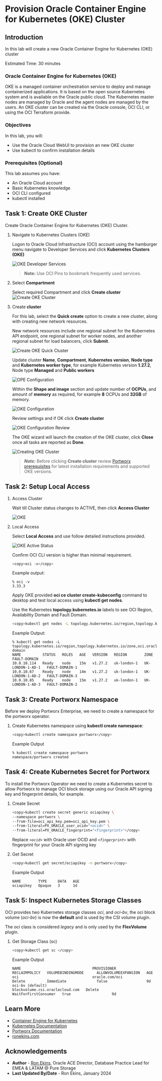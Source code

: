 # Provision Oracle Container Engine for Kubernetes (OKE) Cluster

## Introduction

In this lab will create a new Oracle Container Engine for Kubernetes (OKE) cluster

Estimated Time: 30 minutes

### Oracle Container Engine for Kubernetes (OKE)

OKE is a managed container orchestration service to deploy and manage containerized applications. It is based on the open source Kubernetes system and is available on the Oracle public cloud. The Kubernetes master nodes are managed by Oracle and the agent nodes are managed by the users. An OKE cluster can be created via the Oracle console, OCI CLI, or using the OCI Terraform provide.

### Objectives

In this lab, you will:

* Use the Oracle Cloud WebUI to provision an new OKE cluster
* Use kubectl to confirm installation details

### Prerequisites (Optional)

This lab assumes you have:

* An Oracle Cloud account
* Basic Kubernetes knowledge
* OCI CLI configured
* kubectl installed

## Task 1: Create OKE Cluster

Create Oracle Container Engine for Kubernetes (OKE) Cluster.

1. Navigate to Kubernetes Clusters (OKE)

   Logon to Oracle Cloud Infrastructure (OCI) account using the hamburger menu navigate to Developer Services and click **Kubernetes Clusters (OKE)**

   ![OKE Developer Services](images/oke-menu.png)

   > **Note:** Use OCI Pins to bookmark frequently used services.

2. Select **Compartment**

   Select required Compartment and click **Create cluster**
   ![Create OKE Cluster](images/oke-create.png)

3. Create **cluster**

   For this lab, select the **Quick create** option to create a new cluster, along with creating new network resources.

   New network resources include one regional subnet for the Kubernetes API endpoint, one regional subnet for worker nodes, and another regional subnet for load balancers, click **Submit**.

   ![Create OKE Quick Cluster](images/oke-quick-create.png)

   Update cluster **Name**, **Compartment**, **Kubernetes version**, **Node type** and **Kubernetes worker type**, for example Kubernetes version **1.27.2**, Node type **Managed** and **Public workers**

   ![OPE Configuration](images/oke-quick-create1.png)

   Within the **Shape and image** section and update number of **OCPUs**, and amount of **memory** as required, for example **8** OCPUs and **32GB** of memory.

   ![OKE Configuration](images/oke-quick-create2.png)

   Review settings and if OK click **Create cluster**

   ![OKE Configuration Review](images/oke-quick-review.png)

   The OKE wizard will launch the creation of the OKE cluster, click **Close** once all tasks are reported as **Done**.

   ![Creating OKE Cluster](images/oke-creating.png)

   > ***Note:*** Before clicking **Create cluster** review [Portworx prerequisites](https://docs.portworx.com/portworx-enterprise/install-portworx/prerequisites) for latest installation requirements and supported OKE versions.

## Task 2: Setup Local Access

1. Access Cluster

   Wait till Cluster status changes to ACTIVE, then click **Access Cluster**

   ![OKE](images/oke-active.png)

2. Local Access

   Select **Local Access** and use follow detailed instructions provided.

   ![OKE Active Status](images/oke-local-access.png)

   Confirm OCI CLI version is higher than minimal requirement.

    ```bash
    <copy>oci -v</copy>
    ```

   Example output:

    ```text
    % oci -v
    3.33.3
    ```

   Apply OKE provided **oci ce cluster create-kubeconfig** command to desktop and test local access using **kubectl get nodes**.

   Use the Kubernetes **topology.kubernetes.io** labels to see OCI Region, Availability Domain and Fault Domain.

    ```bash
    <copy>kubectl get nodes -L topology.kubernetes.io/region,topology.kubernetes.io/zone,oci.oraclecloud.com/fault-domain</copy>
    ```

   Example Output:

    ```text
    % kubectl get nodes -L topology.kubernetes.io/region,topology.kubernetes.io/zone,oci.oraclecloud.com/fault-domain
    NAME          STATUS   ROLES   AGE   VERSION   REGION        ZONE               FAULT-DOMAIN
    10.0.10.114   Ready    node    15m   v1.27.2   uk-london-1   UK-LONDON-1-AD-1   FAULT-DOMAIN-1
    10.0.10.67    Ready    node    14m   v1.27.2   uk-london-1   UK-LONDON-1-AD-2   FAULT-DOMAIN-3
    10.0.10.85    Ready    node    15m   v1.27.2   uk-london-1   UK-LONDON-1-AD-3   FAULT-DOMAIN-2
    ```

## Task 3: Create Portworx Namespace

Before we deploy Portworx Enterprise, we need to create a namespace for the portworx operator.

1. Create Kubernetes namespace using **kubectl create namespace**:

    ```bash
    <copy>kubectl create namespace portworx</copy>
    ```

    Example Output

    ```text
    % kubectl create namespace portworx
    namespace/portworx created
    ```

## Task 4: Create Kubernetes Secret for Portworx

To install the Portworx Operator we need to create a Kubernetes secret to allow Portworx to manage OCI block storage using our Oracle API signing key and fingerprint details, for example.

1. Create Secret

    ```bash
    <copy>kubectl create secret generic ociapikey \
    --namespace portworx \
    --from-file=oci_api_key.pem=oci_api_key.pem \
    --from-literal=PX_ORACLE_user_ocid="<ocid>" \
    --from-literal=PX_ORACLE_fingerprint="<fingerprint>"</copy>
    ```

    Replace *`<ocid>`* with Oracle user OCID and *`<fingerprint>`* with fingerprint for your Oracle API signing key

2. Get Secret

    ```bash
    <copy>kubectl get secret/ociapikey -n portworx</copy>
    ```

    Example Output

    ```text
    NAME        TYPE     DATA   AGE
    ociapikey   Opaque   3      1d
    ```

## Task 5: Inspect Kubernetes Storage Classes

OCI provides two Kubernetes storage classes *oci*, and *oci-bv*, the oci block volume (*oci-bv*) is now the **default** and is used by the CSI volume plugin.

The *oci* class is considered *legacy* and is only used by the **FlexVolume** plugin.

1. Get Storage Class (sc)

    ```bash
    <copy>kubectl get sc </copy>
    ```

    Example Output

    ```text
    NAME                                 PROVISIONER                       RECLAIMPOLICY   VOLUMEBINDINGMODE      ALLOWVOLUMEEXPANSION   AGE
    oci                                  oracle.com/oci                    Delete          Immediate              false                  9d
    oci-bv (default)                     blockvolume.csi.oraclecloud.com   Delete          WaitForFirstConsumer   true                   9d
    ```

## Learn More

* [Container Engine for Kubernetes](https://docs.oracle.com/en-us/iaas/Content/ContEng/home.htm)
* [Kubernetes Documentation](https://kubernetes.io/docs/home/)
* [Portworx Documentation](https://docs.portworx.com/portworx-enterprise/)
* [ronekins.com](https://ronekins.com/)

## Acknowledgements

* **Author** - [Ron Ekins](https://ace.oracle.com/apex/ace/profile/ronekins), Oracle ACE Director, Database Practice Lead for EMEA & LATAM @ Pure Storage
* **Last Updated By/Date** - Ron Ekins, January 2024
